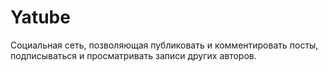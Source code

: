 # Yatube
Социальная сеть, позволяющая публиковать и комментировать посты, подписываться и просматривать записи других авторов.
